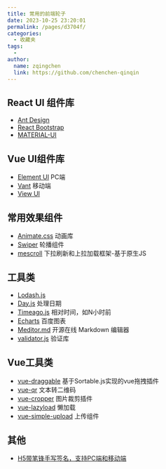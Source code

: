 ```yaml
---
title: 常用的前端轮子
date: 2023-10-25 23:20:01
permalink: /pages/d3704f/
categories:
  - 收藏夹
tags:
  - 
author: 
  name: zqingchen
  link: https://github.com/chenchen-qinqin
---
```

## React UI 组件库
- [Ant Design](https://ant.design/)
- [React Bootstrap](https://react-bootstrap.github.io/)
- [MATERIAL-UI](https://material-ui.com/)

## Vue UI组件库
- [Element UI](https://element.eleme.io/#/zh-CN) PC端
- [Vant](https://youzan.github.io/vant/#/zh-CN/) 移动端
- [View UI](https://www.iviewui.com/)

## 常用效果组件
- [Animate.css](https://animate.style/) 动画库
- [Swiper](https://www.swiper.com.cn/) 轮播组件
- [mescroll](http://www.mescroll.com) 下拉刷新和上拉加载框架-基于原生JS

## 工具类
- [Lodash.js](https://www.lodashjs.com/)
- [Day.js](https://dayjs.fenxianglu.cn/) 处理日期
- [Timeago.js](https://github.com/hustcc/timeago.js) 相对时间，如N小时前
- [Echarts](https://echarts.apache.org/zh/index.html) 百度图表
- [Meditor.md](https://pandao.github.io/editor.md/) 开源在线 Markdown 编辑器
- [validator.js](https://github.com/validatorjs/validator.js) 验证库

 ## Vue工具类
- [vue-draggable](https://www.itxst.com/vue-draggable/tutorial.html) 基于Sortable.js实现的vue拖拽插件
- [vue-qr](https://www.npmjs.com/package/vue-qr) 文本转二维码
- [vue-cropper](https://github.com/xyxiao001/vue-cropper) 图片裁剪插件
- [vue-lazyload](https://www.npmjs.com/package/vue-lazyload) 懒加载
- [vue-simple-upload](https://github.com/saivarunk/vue-simple-upload) 上传组件


## 其他
- [H5带笔锋手写签名，支持PC端和移动端](https://github.com/linjc/smooth-signature)
